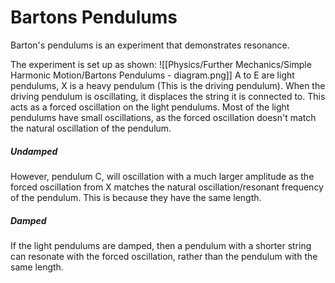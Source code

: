 # Bartons Pendulums
Barton's pendulums is an experiment that demonstrates resonance.

The experiment is set up as shown:
![[Physics/Further Mechanics/Simple Harmonic Motion/Bartons Pendulums - diagram.png]]
A to E are light pendulums, X is a heavy pendulum (This is the driving pendulum). When the driving pendulum is oscillating, it displaces the string it is connected to. This acts as a forced oscillation on the light pendulums.
Most of the light pendulums have small oscillations, as the forced oscillation doesn't match the natural oscillation of the pendulum.
##### Undamped
However, pendulum C, will oscillation with a much larger amplitude as the forced oscillation from X matches the natural oscillation/resonant frequency of the pendulum. This is because they have the same length.
##### Damped
If the light pendulums are damped, then a pendulum with a shorter string can resonate with the forced oscillation, rather than the pendulum with the same length.

